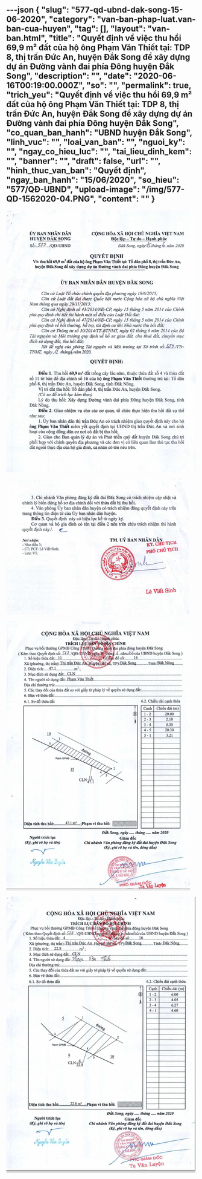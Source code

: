 ---json
{
    "slug": "577-qd-ubnd-dak-song-15-06-2020",
    "category": "van-ban-phap-luat.van-ban-cua-huyen",
    "tag": [],
    "layout": "van-ban.html",
    "title": "Quyết định về việc thu hồi 69,9 m² đất của hộ ông Phạm Văn Thiết tại: TDP 8, thị trấn Đức An, huyện Đắk Song để xây dựng dự án Đường vành đai phía Đông huyện Đắk Song",
    "description": "",
    "date": "2020-06-16T00:19:00.000Z",
    "so": "",
    "permalink": true,
    "trich_yeu": "Quyết định về việc thu hồi 69,9 m² đất của hộ ông Phạm Văn Thiết tại: TDP 8, thị trấn Đức An, huyện Đắk Song để xây dựng dự án Đường vành đai phía Đông huyện Đắk Song",
    "co_quan_ban_hanh": "UBND huyện Đắk Song",
    "linh_vuc": "",
    "loai_van_ban": "",
    "nguoi_ky": "",
    "ngay_co_hieu_luc": "",
    "tai_lieu_dinh_kem": "",
    "banner": "",
    "draft": false,
    "url": "",
    "hinh_thuc_van_ban": "Quyết định",
    "ngay_ban_hanh": "15/06/2020",
    "so_hieu": "577/QĐ-UBND",
    "upload-image": "/img/577-QD-1562020-04.PNG",
    "__content__": ""
}
---
<p><img alt="" src="/img/577-QD-1562020-01.PNG" /></p>

<p><img alt="" src="/img/577-QD-1562020-02.PNG" /></p>

<p><img alt="" src="/img/577-QD-1562020-03.PNG" /></p>

<p><img alt="" src="/img/577-QD-1562020-04.PNG" /></p>
